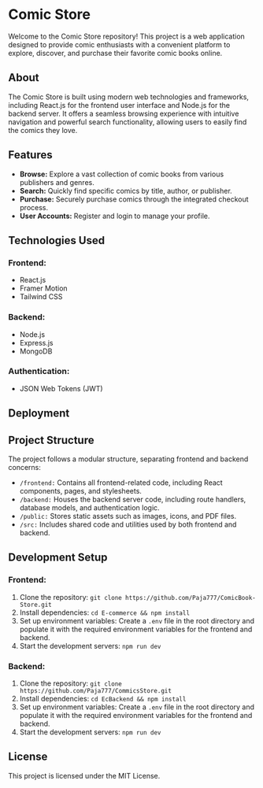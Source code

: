 <h1>Comic Store</h1>

<p>Welcome to the Comic Store repository! This project is a web application designed to provide comic enthusiasts with a convenient platform to explore, discover, and purchase their favorite comic books online.</p>

<h2>About</h2>

<p>The Comic Store is built using modern web technologies and frameworks, including React.js for the frontend user interface and Node.js for the backend server. It offers a seamless browsing experience with intuitive navigation and powerful search functionality, allowing users to easily find the comics they love.</p>

<h2>Features</h2>

<ul>
  <li><strong>Browse:</strong> Explore a vast collection of comic books from various publishers and genres.</li>
  <li><strong>Search:</strong> Quickly find specific comics by title, author, or publisher.</li>
  <li><strong>Purchase:</strong> Securely purchase comics through the integrated checkout process.</li>
  <li><strong>User Accounts:</strong> Register and login to manage your profile.</li>
</ul>

<h2>Technologies Used</h2>

<h3>Frontend:</h3>

<ul>
  <li>React.js</li>
  <li>Framer Motion</li>
  <li>Tailwind CSS</li>
</ul>

<h3>Backend:</h3>

<ul>
  <li>Node.js</li>
  <li>Express.js</li>
  <li>MongoDB</li>
</ul>

<h3>Authentication:</h3>

<ul>
  <li>JSON Web Tokens (JWT)</li>
</ul>

<h2>Deployment</h2>

<h2>Project Structure</h2>

<p>The project follows a modular structure, separating frontend and backend concerns:</p>

<ul>
  <li><code>/frontend:</code> Contains all frontend-related code, including React components, pages, and stylesheets.</li>
  <li><code>/backend:</code> Houses the backend server code, including route handlers, database models, and authentication logic.</li>
  <li><code>/public:</code> Stores static assets such as images, icons, and PDF files.</li>
  <li><code>/src:</code> Includes shared code and utilities used by both frontend and backend.</li>
</ul>

<h2>Development Setup</h2>

<h3>Frontend:</h3>

<ol>
  <li>Clone the repository: <code>git clone https://github.com/Paja777/ComicBook-Store.git</code></li>
  <li>Install dependencies: <code>cd E-commerce && npm install</code></li>
  <li>Set up environment variables: Create a <code>.env</code> file in the root directory and populate it with the required environment variables for the frontend and backend.</li>
  <li>Start the development servers: <code>npm run dev</code></li>
</ol>

<h3>Backend:</h3>

<ol>
  <li>Clone the repository: <code>git clone https://github.com/Paja777/CommicsStore.git</code></li>
  <li>Install dependencies: <code>cd EcBackend && npm install</code></li>
  <li>Set up environment variables: Create a <code>.env</code> file in the root directory and populate it with the required environment variables for the frontend and backend.</li>
  <li>Start the development servers: <code>npm run dev</code></li>
</ol>

<h2>License</h2>

<p>This project is licensed under the MIT License.</p>
